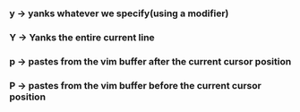 ### y -> yanks whatever we specify(using a modifier)
### Y -> Yanks the entire current line
### p -> pastes from the vim buffer after the current cursor position
### P -> pastes from the vim buffer before the current cursor position
